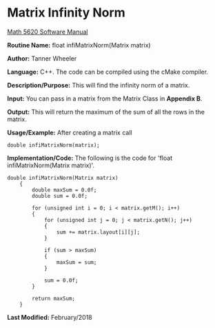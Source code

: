# Matrix Infinity Norm

[Math 5620 Software Manual](https://tannerwheeler.github.io/math5620/main)

**Routine Name:** float infiMatrixNorm(Matrix matrix)

**Author:** Tanner Wheeler

**Language:** C++. The code can be compiled using the cMake compiler.

**Description/Purpose:** This will find the infinity norm of a matrix.

**Input:** You can pass in a matrix from the Matrix Class in **Appendix B**.

**Output:** This will return the maximum of the sum of all the rows in the matrix.

**Usage/Example:** After creating a matrix call
```
double infiMatrixNorm(matrix);
```

**Implementation/Code:** The following is the code for 'float infiMatrixNorm(Matrix matrix)'.
```
double infiMatrixNorm(Matrix matrix)
	{
		double maxSum = 0.0f;
		double sum = 0.0f;

		for (unsigned int i = 0; i < matrix.getM(); i++)
		{
			for (unsigned int j = 0; j < matrix.getN(); j++)
			{
				sum += matrix.layout[i][j];
			}

			if (sum > maxSum)
			{
				maxSum = sum;
			}
			
			sum = 0.0f;
		}

		return maxSum;
	}
```
**Last Modified:** February/2018
